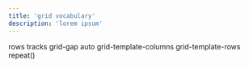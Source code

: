 ```yaml
---
title: 'grid vocabulary'
description: 'lorem ipsum'
---
```


rows
tracks
grid-gap
auto
grid-template-columns
grid-template-rows
repeat()
